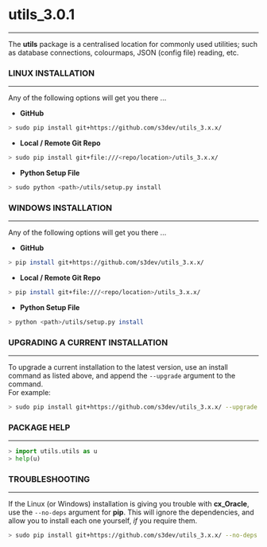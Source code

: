 
# utils_3.0.1
---
The **utils** package is a centralised location for commonly used utilities; such as database connections, colourmaps, JSON (config file) reading, etc.


### LINUX INSTALLATION
---
Any of the following options will get you there ...

- **GitHub**
```bash
> sudo pip install git+https://github.com/s3dev/utils_3.x.x/
```

- **Local / Remote Git Repo**
```bash
> sudo pip install git+file:///<repo/location>/utils_3.x.x/
```

- **Python Setup File**
```bash
> sudo python <path>/utils/setup.py install
```


### WINDOWS INSTALLATION
---
Any of the following options will get you there ...

- **GitHub**
```bash
> pip install git+https://github.com/s3dev/utils_3.x.x/
```

- **Local / Remote Git Repo**
```bash
> pip install git+file:///<repo/location>/utils_3.x.x/
```

- **Python Setup File**
```bash
> python <path>/utils/setup.py install
```


### UPGRADING A CURRENT INSTALLATION
---
To upgrade a current installation to the latest version, use an install command as listed above, and append the `--upgrade` argument to the command.  
For example:

```bash
> sudo pip install git+https://github.com/s3dev/utils_3.x.x/ --upgrade
```


### PACKAGE HELP
---
```python
> import utils.utils as u
> help(u)
```  


### TROUBLESHOOTING
---
If the Linux (or Windows) installation is giving you trouble with **cx_Oracle**, use the `--no-deps` argument for **pip**.  This will ignore the dependencies, and allow you to install each one yourself, *if* you require them.  

```bash
> sudo pip install git+https://github.com/s3dev/utils_3.x.x/ --no-deps
```

